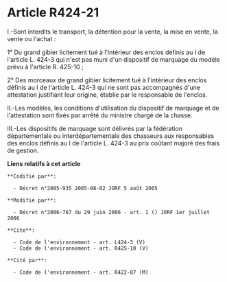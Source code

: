 # Article R424-21

I.-Sont interdits le transport, la détention pour la vente, la mise en vente, la vente ou l'achat : 

1° Du grand gibier licitement tué à l'intérieur des enclos définis au I de l'article L. 424-3 qui n'est pas muni d'un
dispositif de marquage du modèle prévu à l'article R. 425-10 ; 

2° Des morceaux de grand gibier licitement tué à l'intérieur des enclos définis au I de l'article L. 424-3 qui ne sont pas
accompagnés d'une attestation justifiant leur origine, établie par le responsable de l'enclos. 

II.-Les modèles, les conditions d'utilisation du dispositif de marquage et de l'attestation sont fixés par arrêté du ministre
chargé de la chasse. 

III.-Les dispositifs de marquage sont délivrés par la fédération départementale ou interdépartementale des chasseurs aux
responsables des enclos définis au I de l'article L. 424-3 au prix coûtant majoré des frais de gestion.

**Liens relatifs à cet article**

	**Codifié par**:

	  - Décret n°2005-935 2005-08-02 JORF 5 août 2005

	**Modifié par**:

	  - Décret n°2006-767 du 29 juin 2006 - art. 1 () JORF 1er juillet 2006

	**Cite**:

	  - Code de l'environnement - art. L424-3 (V)
	  - Code de l'environnement - art. R425-10 (V)

	**Cité par**:

	  - Code de l'environnement - art. R422-87 (M)
